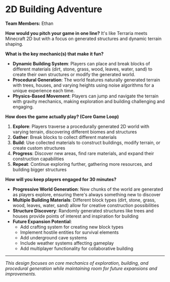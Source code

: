 # 2D Building Adventure

**Team Members:** Ethan

**How would you pitch your game in one line?**
It's like Terraria meets Minecraft 2D but with a focus on  generated structures and dynamic terrain shaping.

**What is the key mechanic(s) that make it fun?**
- **Dynamic Building System**: Players can place and break blocks of different materials (dirt, stone, grass, wood, leaves, water, sand) to create their own structures or modify the  generated world.
- **Procedural Generation**: The world features naturally generated terrain with trees, houses, and varying heights using noise algorithms for a unique experience each time.
- **Physics-Based Movement**: Players can jump and navigate the terrain with gravity mechanics, making exploration and building challenging and engaging.

**How does the game actually play? (Core Game Loop)**
1. **Explore**: Players traverse a procedurally generated 2D world with varying terrain, discovering different biomes and structures
2. **Gather**: Break blocks to collect different materials
3. **Build**: Use collected materials to construct buildings, modify terrain, or create custom structures
4. **Progress**: Discover new areas, find rare materials, and expand their construction capabilities
5. **Repeat**: Continue exploring further, gathering more resources, and building bigger structures

**How will you keep players engaged for 30 minutes?**
- **Progressive World Generation**: New chunks of the world are generated as players explore, ensuring there's always something new to discover
- **Multiple Building Materials**: Different block types (dirt, stone, grass, wood, leaves, water, sand) allow for creative construction possibilities
- **Structure Discovery**: Randomly generated structures like trees and houses provide points of interest and inspiration for building
- **Future Expansion Potential**:
  - Add crafting system for creating new block types
  - Implement hostile entities for survival elements
  - Add underground cave systems
  - Include weather systems affecting gameplay
  - Add multiplayer functionality for collaborative building

---
*This design focuses on core mechanics of exploration, building, and procedural generation while maintaining room for future expansions and improvements.*
